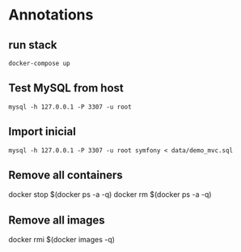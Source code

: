 # Annotations

## run stack

```
docker-compose up
```

## Test MySQL from host

```
mysql -h 127.0.0.1 -P 3307 -u root
```

## Import inicial

```
mysql -h 127.0.0.1 -P 3307 -u root symfony < data/demo_mvc.sql
```


## Remove all containers
docker stop $(docker ps -a -q)
docker rm $(docker ps -a -q)

## Remove all images
docker rmi $(docker images -q)